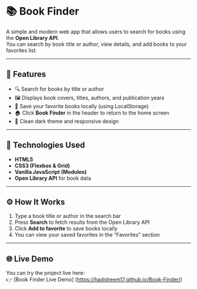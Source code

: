 # 📚 Book Finder

A simple and modern web app that allows users to search for books using the **Open Library API**.  
You can search by book title or author, view details, and add books to your favorites list.

---

## 🚀 Features

- 🔍 Search for books by title or author  
- 🖼️ Displays book covers, titles, authors, and publication years  
- 💾 Save your favorite books locally (using LocalStorage)  
- 🏠 Click **Book Finder** in the header to return to the home screen  
- 🎨 Clean dark theme and responsive design  

---

## 🧠 Technologies Used

- **HTML5**  
- **CSS3 (Flexbox & Grid)**  
- **Vanilla JavaScript (Modules)**  
- **Open Library API** for book data  

---

## ⚙️ How It Works

1. Type a book title or author in the search bar  
2. Press **Search** to fetch results from the Open Library API  
3. Click **Add to favorite** to save books locally  
4. You can view your saved favorites in the “Favorites” section  

---

## 🌐 Live Demo
You can try the project live here:  
👉 [Book Finder Live Demo] (https://hadidreem17.github.io/Book-Finder/)
